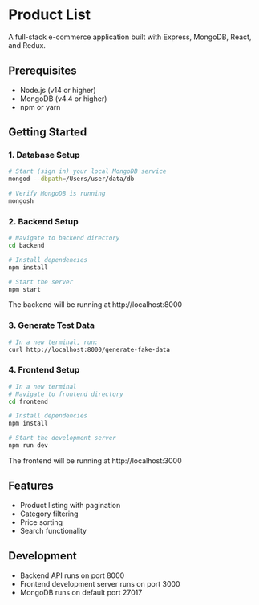 # Product List

A full-stack e-commerce application built with Express, MongoDB, React, and Redux.

## Prerequisites

- Node.js (v14 or higher)
- MongoDB (v4.4 or higher)
- npm or yarn

## Getting Started

### 1. Database Setup

```bash
# Start (sign in) your local MongoDB service
mongod --dbpath=/Users/user/data/db

# Verify MongoDB is running
mongosh
```

### 2. Backend Setup

```bash
# Navigate to backend directory
cd backend

# Install dependencies
npm install

# Start the server
npm start
```

The backend will be running at http://localhost:8000

### 3. Generate Test Data

```bash
# In a new terminal, run:
curl http://localhost:8000/generate-fake-data
```

### 4. Frontend Setup

```bash
# In a new terminal
# Navigate to frontend directory
cd frontend

# Install dependencies
npm install

# Start the development server
npm run dev
```

The frontend will be running at http://localhost:3000

## Features

- Product listing with pagination
- Category filtering
- Price sorting
- Search functionality

## Development

- Backend API runs on port 8000
- Frontend development server runs on port 3000
- MongoDB runs on default port 27017
